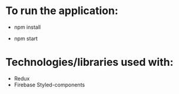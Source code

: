 
# To run the application:
- npm install

- npm start

# Technologies/libraries used with:
- Redux
- Firebase
 Styled-components
